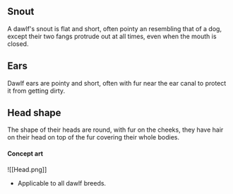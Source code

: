 ## Snout
A dawlf's snout is flat and short, often pointy an resembling that of a dog, except their two fangs protrude out at all times, even when the mouth is closed.
## Ears
Dawlf ears are pointy and short, often with fur near the ear canal to protect it from getting dirty.
## Head shape
The shape of their heads are round, with fur on the cheeks, they have hair on their head on top of the fur covering their whole bodies.

#### Concept art
![[Head.png]]
 - Applicable to all dawlf breeds.